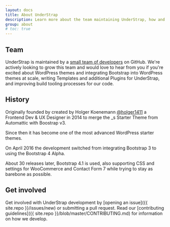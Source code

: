 ```yaml
---
layout: docs
title: About UnderStrap
description: Learn more about the team maintaining UnderStrap, how and why the project started, and how to get involved.
group: about
# toc: true
---
```


## Team

UnderStrap is maintained by a [small team of developers](https://github.com/orgs/understrap/people) on GitHub. We're actively looking to grow this team and would love to hear from you if you're excited about WordPress themes and integrating Bootstrap into WordPress themes at scale, writing Templates and additional Plugins for UnderStrap, and improving build tooling processes for our code.

## History

Originally founded by created by Holger Koenemann [@holger1411](https://github.com/holger1411) a Frontend Dev & UX Designer in 2014 to merge the _s Starter Theme from Automattic with Boostrap v3.

Since then it has become one of the most advanced WordPress starter themes.

On April 2016 the development switched from integrating Bootstrap 3 to using the Bootstrap 4 Alpha.

About 30 releases later, Bootstrap 4.1 is used, also supporting CSS and settings for WooCommerce and Contact Form 7 while trying to stay as barebone as possible.

## Get involved

Get involved with UnderStrap development by [opening an issue]({{ site.repo }}/issues/new) or submitting a pull request. Read our [contributing guidelines]({{ site.repo }}/blob/master/CONTRIBUTING.md) for information on how we develop.
